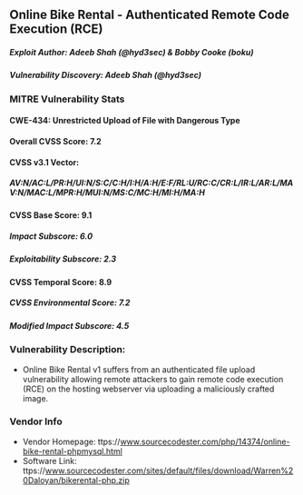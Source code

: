 ## Online Bike Rental - Authenticated Remote Code Execution (RCE)
##### Exploit Author: Adeeb Shah (@hyd3sec) & Bobby Cooke (boku)
##### Vulnerability Discovery: Adeeb Shah (@hyd3sec)
### MITRE Vulnerability Stats
#### CWE-434: Unrestricted Upload of File with Dangerous Type
#### Overall CVSS Score: 7.2 
#### CVSS v3.1 Vector: 
##### AV:N/AC:L/PR:H/UI:N/S:C/C:H/I:H/A:H/E:F/RL:U/RC:C/CR:L/IR:L/AR:L/MAV:N/MAC:L/MPR:H/MUI:N/MS:C/MC:H/MI:H/MA:H
#### CVSS Base Score: 9.1
##### Impact Subscore: 6.0 
##### Exploitability Subscore: 2.3
#### CVSS Temporal Score: 8.9 
##### CVSS Environmental Score: 7.2 
##### Modified Impact Subscore: 4.5
### Vulnerability Description:
+ Online Bike Rental v1 suffers from an authenticated file upload vulnerability allowing remote attackers to gain remote code execution (RCE) on the hosting webserver via uploading a maliciously crafted image.
### Vendor Info
+ Vendor Homepage: ttps://www.sourcecodester.com/php/14374/online-bike-rental-phpmysql.html
+ Software Link: ttps://www.sourcecodester.com/sites/default/files/download/Warren%20Daloyan/bikerental-php.zip
